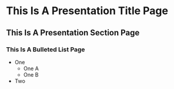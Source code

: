 # This Is A Presentation Title Page

## This Is A Presentation Section Page

### This Is A Bulleted List Page

* One
    * One A
    * One B
* Two